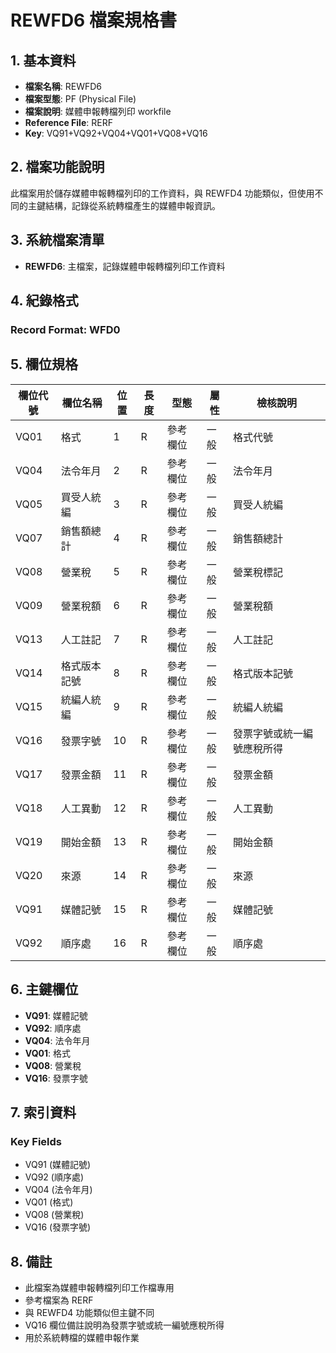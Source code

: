 # REWFD6 檔案規格書

## 1. 基本資料
- **檔案名稱**: REWFD6
- **檔案型態**: PF (Physical File)
- **檔案說明**: 媒體申報轉檔列印 workfile
- **Reference File**: RERF
- **Key**: VQ91+VQ92+VQ04+VQ01+VQ08+VQ16

## 2. 檔案功能說明
此檔案用於儲存媒體申報轉檔列印的工作資料，與 REWFD4 功能類似，但使用不同的主鍵結構，記錄從系統轉檔產生的媒體申報資訊。

## 3. 系統檔案清單
- **REWFD6**: 主檔案，記錄媒體申報轉檔列印工作資料

## 4. 紀錄格式
### Record Format: WFD0

## 5. 欄位規格

| 欄位代號 | 欄位名稱 | 位置 | 長度 | 型態 | 屬性 | 檢核說明 |
|----------|----------|------|------|------|------|----------|
| VQ01 | 格式 | 1 | R | 參考欄位 | 一般 | 格式代號 |
| VQ04 | 法令年月 | 2 | R | 參考欄位 | 一般 | 法令年月 |
| VQ05 | 買受人統編 | 3 | R | 參考欄位 | 一般 | 買受人統編 |
| VQ07 | 銷售額總計 | 4 | R | 參考欄位 | 一般 | 銷售額總計 |
| VQ08 | 營業稅 | 5 | R | 參考欄位 | 一般 | 營業稅標記 |
| VQ09 | 營業稅額 | 6 | R | 參考欄位 | 一般 | 營業稅額 |
| VQ13 | 人工註記 | 7 | R | 參考欄位 | 一般 | 人工註記 |
| VQ14 | 格式版本記號 | 8 | R | 參考欄位 | 一般 | 格式版本記號 |
| VQ15 | 統編人統編 | 9 | R | 參考欄位 | 一般 | 統編人統編 |
| VQ16 | 發票字號 | 10 | R | 參考欄位 | 一般 | 發票字號或統一編號應稅所得 |
| VQ17 | 發票金額 | 11 | R | 參考欄位 | 一般 | 發票金額 |
| VQ18 | 人工異動 | 12 | R | 參考欄位 | 一般 | 人工異動 |
| VQ19 | 開始金額 | 13 | R | 參考欄位 | 一般 | 開始金額 |
| VQ20 | 來源 | 14 | R | 參考欄位 | 一般 | 來源 |
| VQ91 | 媒體記號 | 15 | R | 參考欄位 | 一般 | 媒體記號 |
| VQ92 | 順序處 | 16 | R | 參考欄位 | 一般 | 順序處 |

## 6. 主鍵欄位
- **VQ91**: 媒體記號
- **VQ92**: 順序處
- **VQ04**: 法令年月
- **VQ01**: 格式
- **VQ08**: 營業稅
- **VQ16**: 發票字號

## 7. 索引資料
### Key Fields
- VQ91 (媒體記號)
- VQ92 (順序處)
- VQ04 (法令年月)
- VQ01 (格式)
- VQ08 (營業稅)
- VQ16 (發票字號)

## 8. 備註
- 此檔案為媒體申報轉檔列印工作檔專用
- 參考檔案為 RERF
- 與 REWFD4 功能類似但主鍵不同
- VQ16 欄位備註說明為發票字號或統一編號應稅所得
- 用於系統轉檔的媒體申報作業 